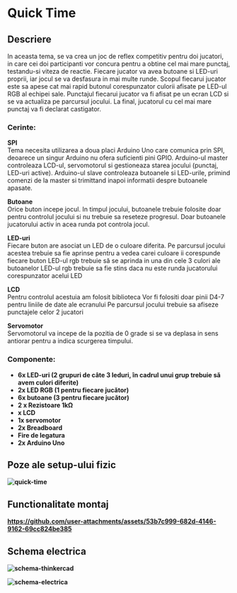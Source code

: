 # Quick Time

## Descriere

In aceasta tema, se va crea un joc de reflex competitiv pentru doi jucatori, in care cei doi participanti vor concura pentru a obtine cel mai mare punctaj, testandu-si viteza de reactie. Fiecare jucator va avea butoane si LED-uri proprii, iar jocul se va desfasura in mai multe runde. Scopul fiecarui jucator este sa apese cat mai rapid butonul corespunzator culorii afisate pe LED-ul RGB al echipei sale. Punctajul fiecarui jucator va fi afisat pe un ecran LCD si se va actualiza pe parcursul jocului. La final, jucatorul cu cel mai mare punctaj va fi declarat castigator.

### Cerinte: 

**SPI**<br>
Tema necesita utilizarea a doua placi Arduino Uno care comunica prin SPI, deoarece un singur Arduino nu ofera suficienti pini GPIO. Arduino-ul master controleaza LCD-ul, servomotorul si gestioneaza starea jocului (punctaj, LED-uri active). Arduino-ul slave controleaza butoanele si LED-urile, primind comenzi de la master si trimittand inapoi informatii despre butoanele apasate.

**Butoane**<br>
Orice buton incepe jocul. In timpul jocului, butoanele trebuie folosite doar pentru controlul jocului si nu trebuie sa reseteze progresul. Doar butoanele jucatorului activ in acea runda pot controla jocul.

**LED-uri**<br>
Fiecare buton are asociat un LED de o culoare diferita. Pe parcursul jocului acestea trebuie sa fie aprinse pentru a vedea carei culoare ii corespunde fiecare buton
LED-ul rgb trebuie să se aprinda in una din cele 3 culori ale butoanelor
LED-ul rgb trebuie sa fie stins daca nu este runda jucatorului corespunzator acelui LED

**LCD**<br>
Pentru controlul acestuia am folosit biblioteca <LiquidCrystal>
Vor fi folositi doar pinii D4-7 pentru liniile de date ale ecranului
Pe parcursul jocului trebuie sa afiseze punctajele celor 2 jucatori

**Servomotor**<br>
Servomotorul va incepe de la pozitia de 0 grade si se va deplasa in sens antiorar pentru a indica scurgerea timpului.

### Componente:

- <b>6x LED-uri (2 grupuri de câte 3 leduri, în cadrul unui grup trebuie să avem culori diferite)<b> 
- <b>2x LED RGB (1 pentru fiecare jucător)<b> 
- <b>6x butoane (3 pentru fiecare jucător)<b>
- <b>2 x Rezistoare 1kΩ<b>
- <b>x LCD<b>
- <b>1x servomotor<b>
- <b>2x Breadboard<b>
- <b>Fire de legatura<b>
- <b>2x Arduino Uno<b>

## Poze ale setup-ului fizic

![quick-time](https://github.com/user-attachments/assets/920b41d1-b69e-466a-8230-6e03d6441481)

## Functionalitate montaj

https://github.com/user-attachments/assets/53b7c999-682d-4146-9162-69cc824be385

## Schema electrica

![schema-thinkercad](https://github.com/user-attachments/assets/15ceb907-4629-4bbc-bbb2-40efc1c4392e)

![schema-electrica](https://github.com/user-attachments/assets/27bee766-50d9-4251-b0f6-993c28f64503)



